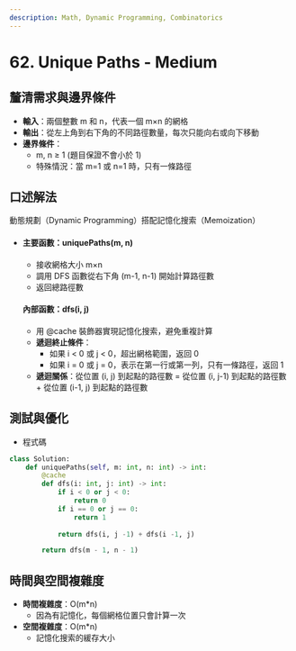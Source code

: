 ```yaml
---
description: Math, Dynamic Programming, Combinatorics
---
```


# 62. Unique Paths - Medium

## 釐清需求與邊界條件

* **輸入**：兩個整數 m 和 n，代表一個 m×n 的網格
* **輸出**：從左上角到右下角的不同路徑數量，每次只能向右或向下移動
* **邊界條件**：
  * m, n ≥ 1 (題目保證不會小於 1)
  * 特殊情況：當 m=1 或 n=1 時，只有一條路徑

## 口述解法

動態規劃（Dynamic Programming）搭配記憶化搜索（Memoization）

*   #### 主要函數：uniquePaths(m, n)

    * 接收網格大小 m×n
    * 調用 DFS 函數從右下角 (m-1, n-1) 開始計算路徑數
    * 返回總路徑數

    #### 內部函數：dfs(i, j)

    * 用 @cache 裝飾器實現記憶化搜索，避免重複計算
    * **遞迴終止條件**：
      * 如果 i < 0 或 j < 0，超出網格範圍，返回 0
      * 如果 i = 0 或 j = 0，表示在第一行或第一列，只有一條路徑，返回 1
    * **遞迴關係**：從位置 (i, j) 到起點的路徑數 = 從位置 (i, j-1) 到起點的路徑數 + 從位置 (i-1, j) 到起點的路徑數

## 測試與優化

* 程式碼

```python
class Solution:
    def uniquePaths(self, m: int, n: int) -> int:
        @cache
        def dfs(i: int, j: int) -> int:
            if i < 0 or j < 0:
                return 0
            if i == 0 or j == 0:
                return 1
            
            return dfs(i, j -1) + dfs(i -1, j)

        return dfs(m - 1, n - 1)
```

## 時間與空間複雜度

* **時間複雜度**：O(m\*n)
  * 因為有記憶化，每個網格位置只會計算一次
* **空間複雜度**：O(m\*n)
  * 記憶化搜索的緩存大小
